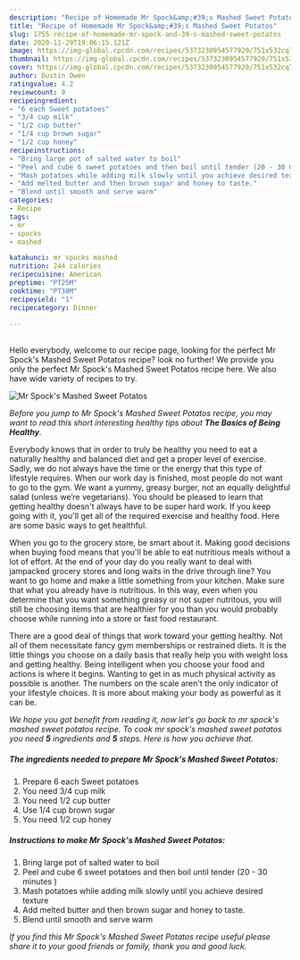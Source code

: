 ```yaml
---
description: "Recipe of Homemade Mr Spock&amp;#39;s Mashed Sweet Potatos"
title: "Recipe of Homemade Mr Spock&amp;#39;s Mashed Sweet Potatos"
slug: 1755-recipe-of-homemade-mr-spock-and-39-s-mashed-sweet-potatos
date: 2020-11-29T19:06:15.121Z
image: https://img-global.cpcdn.com/recipes/5373230954577920/751x532cq70/mr-spocks-mashed-sweet-potatos-recipe-main-photo.jpg
thumbnail: https://img-global.cpcdn.com/recipes/5373230954577920/751x532cq70/mr-spocks-mashed-sweet-potatos-recipe-main-photo.jpg
cover: https://img-global.cpcdn.com/recipes/5373230954577920/751x532cq70/mr-spocks-mashed-sweet-potatos-recipe-main-photo.jpg
author: Dustin Owen
ratingvalue: 4.2
reviewcount: 9
recipeingredient:
- "6 each Sweet potatoes"
- "3/4 cup milk"
- "1/2 cup butter"
- "1/4 cup brown sugar"
- "1/2 cup honey"
recipeinstructions:
- "Bring large pot of salted water to boil"
- "Peel and cube 6 sweet potatoes and then boil until tender (20 - 30 minutes )"
- "Mash potatoes while adding milk slowly until you achieve desired texture"
- "Add melted butter and then brown sugar and honey to taste."
- "Blend until smooth and serve warm"
categories:
- Recipe
tags:
- mr
- spocks
- mashed

katakunci: mr spocks mashed 
nutrition: 244 calories
recipecuisine: American
preptime: "PT25M"
cooktime: "PT38M"
recipeyield: "1"
recipecategory: Dinner

---
```

<br>
Hello everybody, welcome to our recipe page, looking for the perfect Mr Spock&#39;s Mashed Sweet Potatos recipe? look no further! We provide you only the perfect Mr Spock&#39;s Mashed Sweet Potatos recipe here. We also have wide variety of recipes to try.
<br>


![Mr Spock&#39;s Mashed Sweet Potatos](https://img-global.cpcdn.com/recipes/5373230954577920/751x532cq70/mr-spocks-mashed-sweet-potatos-recipe-main-photo.jpg)

<i>Before you jump to Mr Spock&#39;s Mashed Sweet Potatos recipe, you may want to read this short interesting healthy tips about <strong>The Basics of Being Healthy</strong>.</i>

Everybody knows that in order to truly be healthy you need to eat a naturally healthy and balanced diet and get a proper level of exercise. Sadly, we do not always have the time or the energy that this type of lifestyle requires. When our work day is finished, most people do not want to go to the gym. We want a yummy, greasy burger, not an equally delightful salad (unless we’re vegetarians). You should be pleased to learn that getting healthy doesn't always have to be super hard work. If you keep going with it, you'll get all of the required exercise and healthy food. Here are some basic ways to get healthful.

When you go to the grocery store, be smart about it. Making good decisions when buying food means that you'll be able to eat nutritious meals without a lot of effort. At the end of your day do you really want to deal with jampacked grocery stores and long waits in the drive through line? You want to go home and make a little something from your kitchen. Make sure that what you already have is nutritious. In this way, even when you determine that you want something greasy or not super nutritous, you will still be choosing items that are healthier for you than you would probably choose while running into a store or fast food restaurant.

There are a good deal of things that work toward your getting healthy. Not all of them necessitate fancy gym memberships or restrained diets. It is the little things you choose on a daily basis that really help you with weight loss and getting healthy. Being intelligent when you choose your food and actions is where it begins. Wanting to get in as much physical activity as possible is another. The numbers on the scale aren't the only indicator of your lifestyle choices. It is more about making your body as powerful as it can be. 


<i>We hope you got benefit from reading it, now let's go back to mr spock&#39;s mashed sweet potatos recipe. To cook mr spock&#39;s mashed sweet potatos you need <strong>5</strong> ingredients and <strong>5</strong> steps. Here is how you achieve that.
</i>

##### The ingredients needed to prepare Mr Spock&#39;s Mashed Sweet Potatos:

1. Prepare 6 each Sweet potatoes
1. You need 3/4 cup milk
1. You need 1/2 cup butter
1. Use 1/4 cup brown sugar
1. You need 1/2 cup honey


##### Instructions to make Mr Spock&#39;s Mashed Sweet Potatos:

1. Bring large pot of salted water to boil
1. Peel and cube 6 sweet potatoes and then boil until tender (20 - 30 minutes )
1. Mash potatoes while adding milk slowly until you achieve desired texture
1. Add melted butter and then brown sugar and honey to taste.
1. Blend until smooth and serve warm


<i>If you find this Mr Spock&#39;s Mashed Sweet Potatos recipe useful please share it to your good friends or family, thank you and good luck.</i>
